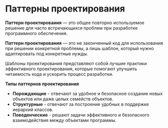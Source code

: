 #  Паттерны проектирования
<b>Паттерн проектирования</b> — это общее повторно используемое решение для часто встречающихся проблем при разработке программного обеспечения.

<b>Паттерн проектирования</b> — это не законченный код для использования при решении конкретной проблемы, а лишь шаблон, который нужно адаптировать под конкретные нужды.

Шаблоны проектирования представляют собой лучшие практики эффективного проектирования, которые помогают улучшить читаемость кода и ускорить процесс разработки.

<b>Типы паттернов проектирования</b>
+ <b>Порождающие</b> -  отвечают за удобное и безопасное создание новых объектов или даже целых семейств объектов.
+ <b>Структурные</b> - отвечают за построение удобных в поддержке иерархий классов.
+ <b>Поведенческие</b> - решают задачи эффективного и безопасного взаимодействия между объектами программы.
